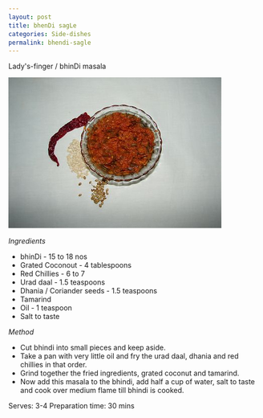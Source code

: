 ```yaml
---
layout: post
title: bhenDi sagLe
categories: Side-dishes
permalink: bhendi-sagle
---
```


Lady's-finger / bhinDi masala

<img src="/images/30t.jpg" style="height:300px;width:425px" />

_Ingredients_

* bhinDi - 15 to 18 nos
* Grated Coconout - 4 tablespoons
* Red Chillies - 6 to 7
* Urad daal - 1.5 teaspoons
* Dhania / Coriander seeds - 1.5 teaspoons
* Tamarind 
* Oil - 1 teaspoon
* Salt to taste

_Method_

* Cut bhindi into small pieces and keep aside.
* Take a pan with very little oil and fry the urad daal, dhania and red  chillies in that order.
* Grind together the fried ingredients, grated coconut and tamarind.
* Now add this masala to the bhindi, add half a cup of water, salt to taste and cook  over medium flame till bhindi is cooked.

Serves: 3-4
Preparation time: 30 mins
